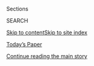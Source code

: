 <div id="app">

<div>

<div class="NYTAppHideMasthead css-1r6wvpq e1suatyy0">

<div class="section css-ui9rw0 e1suatyy2">

<div class="css-eph4ug er09x8g0">

<div class="css-6n7j50">

</div>

<span class="css-1dv1kvn">Sections</span>

<div class="css-10488qs">

<span class="css-1dv1kvn">SEARCH</span>

</div>

[Skip to content](#site-content)[Skip to site
index](#site-index)

</div>

<div class="css-10698na e1huz5gh0">

</div>

</div>

<div id="masthead-bar-one" class="section hasLinks css-15hmgas e1csuq9d3">

<div class="css-uqyvli e1csuq9d0">

</div>

<div class="css-1uqjmks e1csuq9d1">

</div>

<div class="css-9e9ivx">

[](https://myaccount.nytimes.com/auth/login?response_type=cookie&client_id=vi)

</div>

<div class="css-1bvtpon e1csuq9d2">

[Today’s Paper](https://www.nytimes.com/section/todayspaper)

</div>

</div>

</div>

</div>

<div data-aria-hidden="false">

<div id="site-content" data-role="main">

<div id="top-wrapper" class="css-15p45cc eaca97t0" type="top">

<div id="top-slug" class="css-19x0jxb eaca97t1" hidden="">

Advertisement

</div>

[Continue reading the main
story](#after-top)

<div class="ad top-wrapper" style="text-align:center;height:100%;display:block;min-height:90px">

<div id="top" class="place-ad" data-position="top" data-size-key="top">

</div>

</div>

<div id="after-top">

</div>

</div>

<div id="byline" class="section css-15h4p1b e9abtgs0">

<div class="css-1j21atc e1svk9qx1">

<div class="css-nfcc9b e1svk9qx3">

<div class="css-vl9dhg e1svk9qx5">

<div class="css-1nrhkj6 e1svk9qx6">

# Rebecca Lieberman

</div>

## <span>Recent and archived work by Rebecca Lieberman for The New York Times</span>

</div>

</div>

</div>

<div>

<div id="mid1-wrapper" class="css-1mn4oms eaca97t0" type="rank">

<div id="mid1-slug" class="css-1tag3rd eaca97t1">

Advertisement

</div>

[Continue reading the main
story](#after-mid1)

<div id="mid1" class="ad mid1-wrapper" style="text-align:center;height:100%;display:block">

</div>

<div id="after-mid1">

</div>

</div>

</div>

<div class="css-185go5a e1o5byef0">

<div class="css-15cbhtu">

  - [Latest](#stream-panel)
  - <span class="css-6n7j50">Search</span>
    <div class="control">
    <div class="label-container css-1dv1kvn">
    Search
    </div>
    <div class="css-wm4t3d">
    **<span id="clear-search-input" class="css-1dv1kvn">Clear this text
    input</span>
    </div>
    </div>
    <span class="css-1iovbfw"></span>

<div id="stream-panel" class="section css-8msx5b e1jz0cab1">

<div class="css-13mho3u">

1.  
    
    <div class="css-1cp3ece">
    
    <div class="css-1l4spti">
    
    [](/interactive/2020/03/03/us/elections/results-super-tuesday-primary-election.html)
    
    <div class="css-79elbk">
    
    ![](https://static01.nyt.com/images/2020/03/03/us/supertuesdaypromo-results/supertuesdaypromo-results-thumbWide.png?quality=75&auto=webp&disable=upscale)
    
    </div>
    
    ## Super Tuesday: Live Primary Election Results
    
    Get the latest primary election results from California, Texas and
    12 other states on March
    3.
    
    <div class="css-1nqbnmb ea5icrr0">
    
    </div>
    
    </div>
    
    <div class="css-1lc2l26 e1xfvim33">
    
    </div>
    
    </div>

2.  
    
    <div class="css-1cp3ece">
    
    <div class="css-1l4spti">
    
    [](/interactive/2020/02/11/us/elections/results-new-hampshire-primary-election.html)
    
    <div class="css-79elbk">
    
    ![](https://static01.nyt.com/images/2020/02/10/us/nh_elexresults_promo/nh_elexresults_promo-thumbWide-v2.png?quality=75&auto=webp&disable=upscale)
    
    </div>
    
    ## New Hampshire 2020 Primary: Live Results
    
    Detailed results and maps from the New Hampshire primary election,
    the second contest of the 2020 presidential
    election.
    
    <div class="css-1nqbnmb ea5icrr0">
    
    </div>
    
    </div>
    
    <div class="css-1lc2l26 e1xfvim33">
    
    </div>
    
    </div>

3.  
    
    <div class="css-1cp3ece">
    
    <div class="css-1l4spti">
    
    [](/interactive/2020/02/04/us/elections/results-iowa-caucus.html)
    
    <div class="css-79elbk">
    
    ![](https://static01.nyt.com/images/2020/02/20/us/2020primary_demresults_promo/2020primary_demresults_promo-thumbWide-v16.jpg?quality=75&auto=webp&disable=upscale)
    
    </div>
    
    ## Iowa Caucus Results 2020
    
    Detailed results and maps from Iowa, the first contest in the 2020
    presidential
    election.
    
    <div class="css-1nqbnmb ea5icrr0">
    
    </div>
    
    </div>
    
    <div class="css-1lc2l26 e1xfvim33">
    
    </div>
    
    </div>

4.  
    
    <div class="css-1cp3ece">
    
    <div class="css-1l4spti">
    
    [](/interactive/2020/01/08/books/new-books-international.html)
    
    <div class="css-79elbk">
    
    ![](https://static01.nyt.com/images/2020/02/18/books/globetrotting-promo/globetrotting-promo-thumbWide.jpg?quality=75&auto=webp&disable=upscale)
    
    </div>
    
    ## Globetrotting
    
    Your sneak preview of books coming out in 2020 from around the
    world.
    
    <div class="css-1nqbnmb ea5icrr0">
    
    By <span class="css-1n7hynb">The New York Times, Gray Beltran,
    Rebecca Lieberman <span>and</span> Tammy
    Tarng</span>
    
    </div>
    
    </div>
    
    <div class="css-1lc2l26 e1xfvim33">
    
    </div>
    
    </div>

5.  
    
    <div class="css-1cp3ece">
    
    <div class="css-1l4spti">
    
    [](/interactive/2020/us/elections/democratic-polls.html)
    
    <div class="css-79elbk">
    
    ![](https://static01.nyt.com/images/2020/01/09/us/democratic-polls-promo-1560481207024/democratic-polls-promo-1560481207024-thumbWide-v30.png?quality=75&auto=webp&disable=upscale)
    
    </div>
    
    ## Which Democrats Are Leading the 2020 Presidential Race?
    
    There are two Democrats running for president. Here’s the latest
    data to track how the candidates are doing.
    
    <div class="css-1nqbnmb ea5icrr0">
    
    By <span class="css-1n7hynb">Jasmine C. Lee, Annie Daniel, Rebecca
    Lieberman, Blacki Migliozzi, Alexander Burns <span>and</span> Sarah
    Almukhtar</span>
    
    </div>
    
    </div>
    
    <div class="css-1lc2l26 e1xfvim33">
    
    </div>
    
    </div>

6.  
    
    <div class="css-1cp3ece">
    
    <div class="css-1l4spti">
    
    [](/interactive/2019/04/30/dining/climate-change-food-eating-habits.html)
    
    <div class="css-79elbk">
    
    ![](https://static01.nyt.com/images/2019/04/30/dining/food-climate-faq-1556227069074/food-climate-faq-1556227069074-thumbWide.jpg?quality=75&auto=webp&disable=upscale)
    
    </div>
    
    ## Your Questions About Food and Climate Change, Answered
    
    How to shop, cook and eat in a warming world.
    
    <div class="css-1nqbnmb ea5icrr0">
    
    By <span class="css-1n7hynb">Julia Moskin, Brad Plumer, Rebecca
    Lieberman, Eden Weingart <span>and</span> Nadja
    Popovich</span>
    
    </div>
    
    </div>
    
    <div class="css-1lc2l26 e1xfvim33">
    
    </div>
    
    </div>

7.  
    
    <div class="css-1cp3ece">
    
    <div class="css-1l4spti">
    
    [](/interactive/2018/09/13/us/hurricane-florence-impact-damage-map.html)
    
    <div class="css-79elbk">
    
    ![](https://static01.nyt.com/images/2018/09/11/us/hurricane-florence-tracking-map-promo-1536673849664/hurricane-florence-tracking-map-promo-1536673849664-thumbWide-v7.png?quality=75&auto=webp&disable=upscale)
    
    </div>
    
    ## Mapping Florence’s Impact: Rainfall, Power Outages, and Wind
    
    Animated maps and satellite images show the effects of the storm.
    
    <div class="css-1nqbnmb ea5icrr0">
    
    By <span class="css-1n7hynb">Sarah Almukhtar, Matthew Bloch, Audrey
    Carlsen, K.K. Rebecca Lai, Jasmine C. Lee, Rebecca Lieberman, Ash
    Ngu, Adam Pearce <span>and</span> Jugal K.
    Patel</span>
    
    </div>
    
    </div>
    
    <div class="css-1lc2l26 e1xfvim33">
    
    </div>
    
    </div>

8.  
    
    <div class="css-1cp3ece">
    
    <div class="css-1l4spti">
    
    [](/interactive/2018/09/10/us/hurricane-florence-tracking-map.html)
    
    <div class="css-79elbk">
    
    ![](https://static01.nyt.com/images/2018/09/11/us/hurricane-florence-tracking-map-promo-1536673849664/hurricane-florence-tracking-map-promo-1536673849664-thumbWide-v7.png?quality=75&auto=webp&disable=upscale)
    
    </div>
    
    ## Maps: Hurricane Florence’s Approach Toward the Carolinas
    
    The Category 2 storm approached the North Carolina coast on
    Thursday, with winds of up to 110 miles an hour.
    
    <div class="css-1nqbnmb ea5icrr0">
    
    By <span class="css-1n7hynb">Sarah Almukhtar, Matthew Bloch, K.K.
    Rebecca Lai, Rebecca Lieberman <span>and</span> Ash
    Ngu</span>
    
    </div>
    
    </div>
    
    <div class="css-1lc2l26 e1xfvim33">
    
    </div>
    
    </div>

9.  
    
    <div class="css-1cp3ece">
    
    <div class="css-1l4spti">
    
    [](/interactive/2018/06/29/us/alabama-lgbt-gay-communities-organizations.html)
    
    <div class="css-79elbk">
    
    ![](https://static01.nyt.com/images/2018/06/29/us/alabamapridepromo1/alabamapridepromo1-thumbWide-v2.jpg?quality=75&auto=webp&disable=upscale)
    
    </div>
    
    ## Love and Pride in Alabama: A Photo Album
    
    We spent some time deep in the Bible Belt with L.G.B.T. communities
    who are fighting for greater visibility and acceptance.
    
    <div class="css-1nqbnmb ea5icrr0">
    
    By <span class="css-1n7hynb">Rebecca Lieberman <span>and</span>
    Annie Flanagan</span>
    
    </div>
    
    </div>
    
    <div class="css-1lc2l26 e1xfvim33">
    
    </div>
    
    </div>

</div>

<div class="css-g6hk37 supplemental">

<div id="mid2-wrapper" class="css-10wkyv7 eaca97t0" type="lede">

<div id="mid2-slug" class="css-1tag3rd eaca97t1">

Advertisement

</div>

[Continue reading the main
story](#after-mid2)

<div id="mid2" class="ad mid2-wrapper" style="text-align:center;height:100%;display:block;min-height:250px">

</div>

<div id="after-mid2">

</div>

</div>

</div>

</div>

</div>

</div>

</div>

</div>

## Site Index

<div>

</div>

## Site Information Navigation

  - [© <span>2020</span> <span>The New York Times
    Company</span>](https://help.nytimes.com/hc/en-us/articles/115014792127-Copyright-notice)

<!-- end list -->

  - [NYTCo](https://www.nytco.com/)
  - [Contact
    Us](https://help.nytimes.com/hc/en-us/articles/115015385887-Contact-Us)
  - [Work with us](https://www.nytco.com/careers/)
  - [Advertise](https://nytmediakit.com/)
  - [T Brand Studio](http://www.tbrandstudio.com/)
  - [Your Ad
    Choices](https://www.nytimes.com/privacy/cookie-policy#how-do-i-manage-trackers)
  - [Privacy](https://www.nytimes.com/privacy)
  - [Terms of
    Service](https://help.nytimes.com/hc/en-us/articles/115014893428-Terms-of-service)
  - [Terms of
    Sale](https://help.nytimes.com/hc/en-us/articles/115014893968-Terms-of-sale)
  - [Site
    Map](https://spiderbites.nytimes.com)
  - [Help](https://help.nytimes.com/hc/en-us)
  - [Subscriptions](https://www.nytimes.com/subscription?campaignId=37WXW)

</div>

</div>
